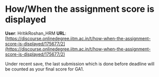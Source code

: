 # How/When the assignment score is displayed

**User**: HritikRoshan_HRM
**URL**: [https://discourse.onlinedegree.iitm.ac.in/t/how-when-the-assignment-score-is-displayed/175677/2](https://discourse.onlinedegree.iitm.ac.in/t/how-when-the-assignment-score-is-displayed/175677/2)

Under recent save, the last submission which is done before deadline will be counted as your final score for GA1.
